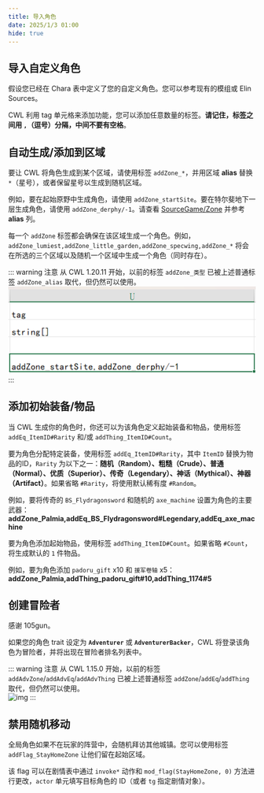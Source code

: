 ```yaml
---
title: 导入角色
date: 2025/1/3 01:00
hide: true
---
```


## 导入自定义角色

假设您已经在 Chara 表中定义了您的自定义角色。您可以参考现有的模组或 Elin Sources。
<LinkCard t="SourceChara" u="https://docs.google.com/spreadsheets/d/1CJqsXFF2FLlpPz710oCpNFYF4W_5yoVn" />

CWL 利用 tag 单元格来添加功能，您可以添加任意数量的标签。**请记住，标签之间用 `,`（逗号）分隔，中间不要有空格**。

## 自动生成/添加到区域

要让 CWL 将角色生成到某个区域，请使用标签 `addZone_*`，并用区域 **alias** 替换 `*`（星号），或者保留星号以生成到随机区域。

例如，要在起始原野中生成角色，请使用 `addZone_startSite`。要在特尔斐地下一层生成角色，请使用 `addZone_derphy/-1`。请查看 [SourceGame/Zone](https://docs.google.com/spreadsheets/d/16-LkHtVqjuN9U0rripjBn-nYwyqqSGg_/edit?gid=2115280503#gid=2115280503) 并参考 **alias** 列。

每一个 `addZone` 标签都会确保在该区域生成一个角色。例如，`addZone_lumiest,addZone_little_garden,addZone_specwing,addZone_*` 将会在所选的三个区域以及随机一个区域中生成一个角色（同时存在）。

::: warning 注意
从 CWL 1.20.11 开始，以前的标签 `addZone_类型` 已被上述普通标签 `addZone_alias` 取代，但仍然可以使用。  
![img](./assets/spawn_chara.png)
:::

## 添加初始装备/物品

当 CWL 生成你的角色时，你还可以为该角色定义起始装备和物品，使用标签 `addEq_ItemID#Rarity` 和/或 `addThing_ItemID#Count`。

要为角色分配特定装备，使用标签 `addEq_ItemID#Rarity`，其中 `ItemID` 替换为物品的ID，`Rarity` 为以下之一：**随机（Random）、粗糙（Crude）、普通（Normal）、优质（Superior）、传奇（Legendary）、神话（Mythical）、神器（Artifact）**。如果省略 `#Rarity`，将使用默认稀有度 `#Random`。

例如，要将传奇的 `BS_Flydragonsword` 和随机的 `axe_machine` 设置为角色的主要武器：
**addZone_Palmia,addEq_BS_Flydragonsword#Legendary,addEq_axe_machine**

要为角色添加起始物品，使用标签 `addThing_ItemID#Count`。如果省略 `#Count`，将生成默认的 `1` 件物品。

例如，要为角色添加 `padoru_gift` x10 和 `援军卷轴` x5：
**addZone_Palmia,addThing_padoru_gift#10,addThing_1174#5**

## 创建冒险者

感谢 105gun。

如果您的角色 trait 设定为 **`Adventurer`** 或 **`AdventurerBacker`**，CWL 将登录该角色为冒险者，并将出现在冒险者排名列表中。

::: warning 注意
从 CWL 1.15.0 开始，以前的标签 `addAdvZone`/`addAdvEq`/`addAdvThing` 已被上述普通标签 `addZone`/`addEq`/`addThing` 取代，但仍然可以使用。  
![img](https://i.postimg.cc/SN93258B/image.png)
:::

## 禁用随机移动

全局角色如果不在玩家的阵营中，会随机拜访其他城镇。您可以使用标签 `addFlag_StayHomeZone` 让他们留在起始区域。

该 flag 可以在剧情表中通过 `invoke*` 动作和 `mod_flag(StayHomeZone, 0)` 方法进行更改，`actor` 单元填写目标角色的 ID（或者 `tg` 指定剧情对象）。
